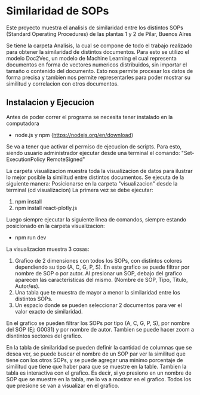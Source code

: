 # Similaridad de SOPs

Este proyecto muestra el analisis de similaridad entre los distintos SOPs (Standard Operating Procedures) de las plantas 1 y 2 de Pilar, Buenos Aires

Se tiene la carpeta Analisis, la cual se compone de todo el trabajo realizado para obtener la similaridad de distintos documentos. Para esto se utilizo el modelo Doc2Vec, un modelo de Machine Learning el cual representa documentos en forma de vectores numericos distribuidos, sin importar el tamaño o contenido del documento. Esto nos permite procesar los datos de forma precisa y tambien nos permite representarles para poder mostrar su similitud y correlacion con otros documentos.

## Instalacion y Ejecucion

Antes de poder correr el programa se necesita tener instalado en la computadora
- node.js y npm (https://nodejs.org/en/download)

Se va a tener que activar el permiso de ejecucion de scripts. Para esto, siendo usuario administrador ejecutar desde una terminal el comando: "Set-ExecutionPolicy RemoteSigned"

La carpeta visualizacion muestra toda la visualizacion de datos para ilustrar lo mejor posible la similitud entre distintos documentos. Se ejecuta de la siguiente manera:
Posicionarse en la carpeta "visualizacion" desde la terminal (cd visualizacion)
La primera vez se debe ejecutar:
1) npm install
2) npm install react-plotly.js

Luego siempre ejecutar la siguiente linea de comandos, siempre estando posicionado en la carpeta visualizacion:
- npm run dev

La visualizacion muestra 3 cosas:
1) Grafico de 2 dimensiones con todos los SOPs, con distintos colores dependiendo su tipo (A, C, G, P, S). En este grafico se puede filtrar por nombre de SOP o por autor. Al presionar un SOP, debajo del grafico aparecen las caracteristicas del mismo. (Nombre de SOP, Tipo, Titulo, Autor/es).
2) Una tabla que te muestra de mayor a menor la similaridad entre los distintos SOPs.
3) Un espacio donde se pueden seleccionar 2 documentos para ver el valor exacto de similaridad.

En el grafico se pueden filtrar los SOPs por tipo (A, C, G, P, S), por nombre del SOP (Ej: G0031) y por nombre de autor. Tambien se puede hacer zoom a disntintos sectores del grafico.

En la tabla de similaridad se pueden definir la cantidad de columnas que se desea ver, se puede buscar el nombre de un SOP par ver la similitud que tiene con los otros SOPs, y se puede agregar una minimo porcentaje de similitud que tiene que haber para que se muestre en la table. Tambien la tabla es interactiva con el grafico. Es decir, si yo presiono en un nombre de SOP que se muestre en la tabla, me lo va a mostrar en el grafico. Todos los que presione se van a visualizar en el grafico.
